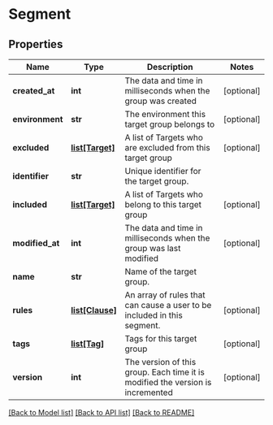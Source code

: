 # Segment

## Properties
Name | Type | Description | Notes
------------ | ------------- | ------------- | -------------
**created_at** | **int** | The data and time in milliseconds when the group was created | [optional] 
**environment** | **str** | The environment this target group belongs to | [optional] 
**excluded** | [**list[Target]**](Target.md) | A list of Targets who are excluded from this target group | [optional] 
**identifier** | **str** | Unique identifier for the target group. | 
**included** | [**list[Target]**](Target.md) | A list of Targets who belong to this target group | [optional] 
**modified_at** | **int** | The data and time in milliseconds when the group was last modified | [optional] 
**name** | **str** | Name of the target group. | 
**rules** | [**list[Clause]**](Clause.md) | An array of rules that can cause a user to be included in this segment. | [optional] 
**tags** | [**list[Tag]**](Tag.md) | Tags for this target group | [optional] 
**version** | **int** | The version of this group.  Each time it is modified the version is incremented | [optional] 

[[Back to Model list]](../README.md#documentation-for-models) [[Back to API list]](../README.md#documentation-for-api-endpoints) [[Back to README]](../README.md)

